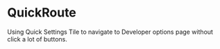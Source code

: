 # QuickRoute

Using Quick Settings Tile to navigate to Developer options page without click a lot of buttons.

